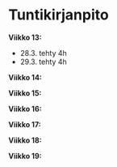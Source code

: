 # Tuntikirjanpito

**Viikko 13:**
- 28.3. tehty 4h
- 29.3. tehty 4h

**Viikko 14:**

**Viikko 15:**

**Viikko 16:**

**Viikko 17:**

**Viikko 18:**

**Viikko 19:**
